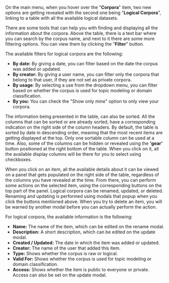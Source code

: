 On the main menu, when you hover over the "**Corpora**" item, two new options are getting revealed with the second one being "**Logical Corpora**", linking to a table with all the available logical datasets.

There are some tools that can help you with finding and displaying all the information about the corpora. Above the table, there is a text bar where you can search by the corpus name, and next to it there are some more filtering options. You can view them by clicking the "**Filter**" button.

The available filters for logical corpora are the following:
- **By date:** By giving a date, you can filter based on the date the corpus was added or updated.
- **By creator:** By giving a user name, you can filter only the corpora that belong to that user, if they are not set as private corpora.
- **By usage**: By selecting a use from the dropdown menu, you can filter based on whether the corpus is used for topic modeling or domain classification.
- **By you:** You can check the "Show only mine" option to only view your corpora.

The information being presented in the table, can also be sorted. All the columns that can be sorted or are already sorted, have a corresponding indication on the right side of the column headers. By default, the table is sorted by date in descending order, meaning that the most recent items are getting displayed at the top. Only one sortable column can be used at a time. Also, some of the columns can be hidden or revealed using the **'gear'** button positioned at the right bottom of the table. When you click on it, all the available display columns will be there for you to select using checkboxes.

When you click on an item, all the available details about it can be viewed on a panel that gets populated on the right side of the table, regardless of the columns you have revealed at the time. From there, you can perform some actions on the selected item, using the corresponding buttons on the top part of the panel. Logical corpora can be renamed, updated, or deleted. Renaming and updating is performed using modals that popup when you click the buttons mentioned above. When you try to delete an item, you will be warned by another modal before you can actually perform the action.

For logical corpora, the available information is the following:
- **Name:** The name of the item, which can be edited on the rename modal.
- **Description:** A short description, which can be edited on the update modal.
- **Created / Updated:** The date in which the item was added or updated.
- **Creator:** The name of the user that added this item.
- **Type:** Shows whether the corpus is raw or logical.
- **Valid For:** Shows whether the corpus is used for topic modeling or domain classification.
- **Access:** Shows whether the item is public to everyone or private. Access can also be set on the update modal.